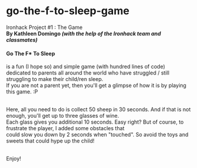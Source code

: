 # go-the-f-to-sleep-game
Ironhack Project #1 : The Game<br>
<b>By Kathleen Domingo <i>(with the help of the Ironhack team and classmates)</i></b>

<h4>Go The F* To Sleep</h4> is a fun (I hope so) and simple game (with hundred lines of code)<br>
dedicated to parents all around the world who have struggled / still struggling to make their child/ren sleep.<br>
If you are not a parent yet, then you'll get a glimpse of how it is by playing this game. :P <br><br>

Here, all you need to do is collect 50 sheep in 30 seconds. And if that is not enough, you'll get up to three glasses of wine.<br>
Each glass gives you additional 10 seconds. Easy right? But of course, to frustrate the player, I added some obstacles that <br>
could slow you down by 2 seconds when "touched". So avoid the toys and sweets that could hype up the child!<br><br>

Enjoy!
